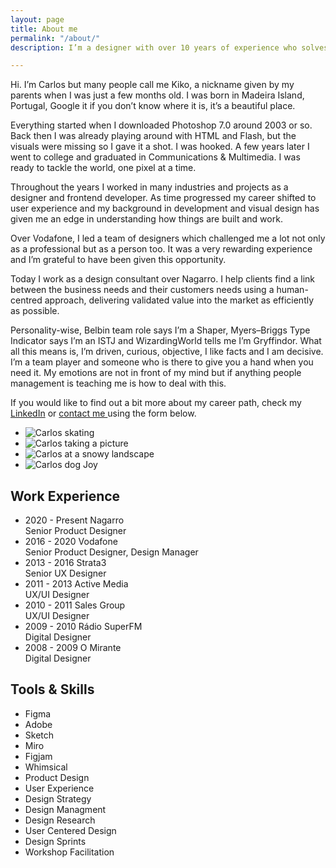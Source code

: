 ```yaml
---
layout: page
title: About me
permalink: "/about/"
description: I’m a designer with over 10 years of experience who solves challenges through design thinking.

---
```


Hi. I’m Carlos but many people call me Kiko, a nickname given by my parents when I was just a few months old. I was born in Madeira Island, Portugal, Google it if you don’t know where it is, it’s a beautiful place.

Everything started when I downloaded Photoshop 7.0 around 2003 or so. Back then I was already playing around with HTML and Flash, but the visuals were missing so I gave it a shot. I was hooked. A few years later I went to college and graduated in Communications & Multimedia. I was ready to tackle the world, one pixel at a time.

Throughout the years I worked in many industries and projects as a designer and frontend developer. As time progressed my career shifted to user experience and my background in development and visual design has given me an edge in understanding how things are built and work.

Over Vodafone, I led a team of designers which challenged me a lot not only as a professional but as a person too. It was a very rewarding experience and I’m grateful to have been given this opportunity.

Today I work as a design consultant over Nagarro. I help clients find a link between the business needs and their customers needs using a human-centred approach, delivering validated value into the market as efficiently as possible.

Personality-wise, Belbin team role says I’m a Shaper, Myers–Briggs Type Indicator says I’m an ISTJ and WizardingWorld tells me I’m Gryffindor. What all this means is, I’m driven, curious, objective, I like facts and I am decisive. I’m a team player and someone who is there to give you a hand when you need it. My emotions are not in front of my mind but if anything people management is teaching me is how to deal with this.

If you would like to find out a bit more about my career path, check my <a class="" href="https://www.linkedin.com/in/carlosjgsousa">LinkedIn</a> or <a class=" " href="#contact">contact me </a> using the form below.

<ul class="gallery">
  <li><img src="../assets/images/skate.gif" alt="Carlos skating"></li>
  <li><img src="../assets/images/photography.jpg" alt="Carlos taking a picture"></li>
  <li><img src="../assets/images/profile_3.jpg" alt="Carlos at a snowy landscape"></li>
  <li><img src="../assets/images/joy.jpeg" alt="Carlos dog Joy"></li>
</ul>

<div class="spacer reveal work-skills">
  <div class="work-experience">
    <h2 class="">Work Experience</h2>
    <ul>
      <li class="reveal">
          <span class="date">2020 - Present</span>
          Nagarro <br>
          Senior Product Designer
      </li>
      <li class="reveal">
          <span class="date">2016 - 2020</span>
          Vodafone <br>
          Senior Product Designer, Design Manager
      </li>
      <li class="reveal">
          <span class="date">2013 - 2016</span>
          Strata3 <br>
          Senior UX Designer
      </li>
      <li class="reveal">
          <span class="date">2011 - 2013</span>
          Active Media <br>
          UX/UI Designer
      </li>
      <li class="reveal">
          <span class="date">2010 - 2011</span>
          Sales Group <br>
          UX/UI Designer
      </li>
      <li class="reveal">
          <span class="date">2009 - 2010</span>
          Rádio SuperFM <br>
          Digital Designer
      </li>
      <li class="reveal">
          <span class="date">2008 - 2009</span>
          O Mirante <br>
          Digital Designer
      </li>
    </ul>
  </div>
  <div class="skills">
    <h2>Tools & Skills</h2>
    <ul>
      <li class="reveal">Figma</li>
      <li class="reveal">Adobe</li>
      <li class="reveal">Sketch</li>
      <li class="reveal">Miro</li>
      <li class="reveal">Figjam</li>
      <li class="reveal">Whimsical</li>
      <li class="reveal">Product Design</li>
      <li class="reveal">User Experience</li>
      <li class="reveal">Design Strategy</li>
      <li class="reveal">Design Managment</li>
      <li class="reveal">Design Research</li>
      <li class="reveal">User Centered Design</li>
      <li class="reveal">Design Sprints</li>
      <li class="reveal">Workshop Facilitation</li>
    </ul>
  </div>
</div>
